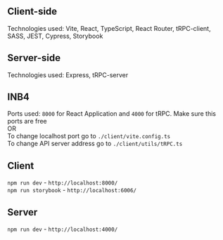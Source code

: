 ## Client-side

Technologies used: Vite, React, TypeScript, React Router, tRPC-client, SASS, JEST, Cypress, Storybook

## Server-side

Technologies used: Express, tRPC-server

## INB4

Ports used: <code>8000</code> for React Application and <code>4000</code> for tRPC. Make sure this ports are free<br>
OR<br>
To change localhost port go to <code>./client/vite.config.ts</code><br>
To change API server address go to <code>./client/utils/tRPC.ts</code><br>

## Client

<code>npm run dev</code> - <code>http://localhost:8000/</code><br>
<code>npm run storybook</code> - <code>http://localhost:6006/</code><br>

## Server

<code>npm run dev</code> - <code>http://localhost:4000/</code><br>
